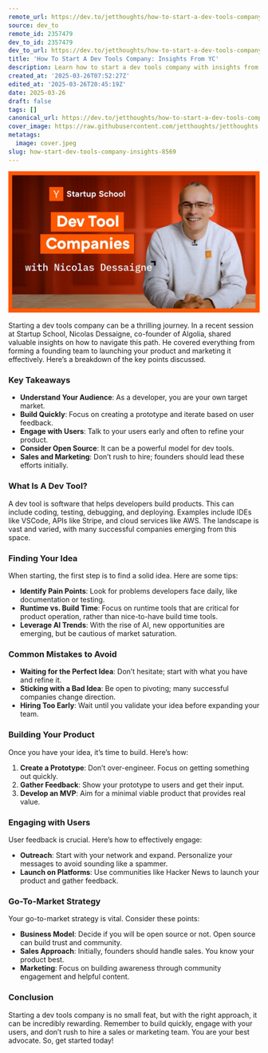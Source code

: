 ```yaml
---
remote_url: https://dev.to/jetthoughts/how-to-start-a-dev-tools-company-insights-from-yc-3ome
source: dev_to
remote_id: 2357479
dev_to_id: 2357479
dev_to_url: https://dev.to/jetthoughts/how-to-start-a-dev-tools-company-insights-from-yc-3ome
title: 'How To Start A Dev Tools Company: Insights From YC'
description: Learn how to start a dev tools company with insights from YC's Nicolas Dessaigne. Discover key strategies for finding your idea, building your product, and engaging with users.
created_at: '2025-03-26T07:52:27Z'
edited_at: '2025-03-26T20:45:19Z'
date: 2025-03-26
draft: false
tags: []
canonical_url: https://dev.to/jetthoughts/how-to-start-a-dev-tools-company-insights-from-yc-3ome
cover_image: https://raw.githubusercontent.com/jetthoughts/jetthoughts.github.io/master/content/blog/how-start-dev-tools-company-insights-8569/cover.jpeg
metatags:
  image: cover.jpeg
slug: how-start-dev-tools-company-insights-8569
---
```

[![How To Start A Dev Tools Company: Insights From YC](file_0.jpg)](https://www.youtube.com/watch?v=z1aKRhRnVNk)

Starting a dev tools company can be a thrilling journey. In a recent session at Startup School, Nicolas Dessaigne, co-founder of Algolia, shared valuable insights on how to navigate this path. He covered everything from forming a founding team to launching your product and marketing it effectively. Here’s a breakdown of the key points discussed.

### Key Takeaways

*   **Understand Your Audience**: As a developer, you are your own target market.
*   **Build Quickly**: Focus on creating a prototype and iterate based on user feedback.
*   **Engage with Users**: Talk to your users early and often to refine your product.
*   **Consider Open Source**: It can be a powerful model for dev tools.
*   **Sales and Marketing**: Don’t rush to hire; founders should lead these efforts initially.

### What Is A Dev Tool?

A dev tool is software that helps developers build products. This can include coding, testing, debugging, and deploying. Examples include IDEs like VSCode, APIs like Stripe, and cloud services like AWS. The landscape is vast and varied, with many successful companies emerging from this space.

### Finding Your Idea

When starting, the first step is to find a solid idea. Here are some tips:

*   **Identify Pain Points**: Look for problems developers face daily, like documentation or testing.
*   **Runtime vs. Build Time**: Focus on runtime tools that are critical for product operation, rather than nice-to-have build time tools.
*   **Leverage AI Trends**: With the rise of AI, new opportunities are emerging, but be cautious of market saturation.

### Common Mistakes to Avoid

*   **Waiting for the Perfect Idea**: Don’t hesitate; start with what you have and refine it.
*   **Sticking with a Bad Idea**: Be open to pivoting; many successful companies change direction.
*   **Hiring Too Early**: Wait until you validate your idea before expanding your team.

### Building Your Product

Once you have your idea, it’s time to build. Here’s how:

1.  **Create a Prototype**: Don’t over-engineer. Focus on getting something out quickly.
2.  **Gather Feedback**: Show your prototype to users and get their input.
3.  **Develop an MVP**: Aim for a minimal viable product that provides real value.

### Engaging with Users

User feedback is crucial. Here’s how to effectively engage:

*   **Outreach**: Start with your network and expand. Personalize your messages to avoid sounding like a spammer.
*   **Launch on Platforms**: Use communities like Hacker News to launch your product and gather feedback.

### Go-To-Market Strategy

Your go-to-market strategy is vital. Consider these points:

*   **Business Model**: Decide if you will be open source or not. Open source can build trust and community.
*   **Sales Approach**: Initially, founders should handle sales. You know your product best.
*   **Marketing**: Focus on building awareness through community engagement and helpful content.

### Conclusion

Starting a dev tools company is no small feat, but with the right approach, it can be incredibly rewarding. Remember to build quickly, engage with your users, and don’t rush to hire a sales or marketing team. You are your best advocate. So, get started today!
